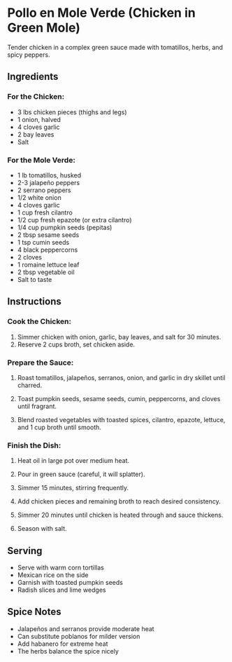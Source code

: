 # Pollo en Mole Verde (Chicken in Green Mole)

Tender chicken in a complex green sauce made with tomatillos, herbs, and spicy peppers.

## Ingredients

### For the Chicken:
- 3 lbs chicken pieces (thighs and legs)
- 1 onion, halved
- 4 cloves garlic
- 2 bay leaves
- Salt

### For the Mole Verde:
- 1 lb tomatillos, husked
- 2-3 jalapeño peppers
- 2 serrano peppers
- 1/2 white onion
- 4 cloves garlic
- 1 cup fresh cilantro
- 1/2 cup fresh epazote (or extra cilantro)
- 1/4 cup pumpkin seeds (pepitas)
- 2 tbsp sesame seeds
- 1 tsp cumin seeds
- 4 black peppercorns
- 2 cloves
- 1 romaine lettuce leaf
- 2 tbsp vegetable oil
- Salt to taste

## Instructions

### Cook the Chicken:
1. Simmer chicken with onion, garlic, bay leaves, and salt for 30 minutes.
2. Reserve 2 cups broth, set chicken aside.

### Prepare the Sauce:
1. Roast tomatillos, jalapeños, serranos, onion, and garlic in dry skillet until charred.

2. Toast pumpkin seeds, sesame seeds, cumin, peppercorns, and cloves until fragrant.

3. Blend roasted vegetables with toasted spices, cilantro, epazote, lettuce, and 1 cup broth until smooth.

### Finish the Dish:
1. Heat oil in large pot over medium heat.

2. Pour in green sauce (careful, it will splatter).

3. Simmer 15 minutes, stirring frequently.

4. Add chicken pieces and remaining broth to reach desired consistency.

5. Simmer 20 minutes until chicken is heated through and sauce thickens.

6. Season with salt.

## Serving

- Serve with warm corn tortillas
- Mexican rice on the side
- Garnish with toasted pumpkin seeds
- Radish slices and lime wedges

## Spice Notes

- Jalapeños and serranos provide moderate heat
- Can substitute poblanos for milder version
- Add habanero for extreme heat
- The herbs balance the spice nicely